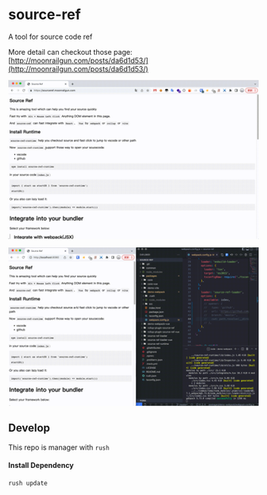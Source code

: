 # source-ref
A tool for source code ref

More detail can checkout those page: [http://moonrailgun.com/posts/da6d1d53/](http://moonrailgun.com/posts/da6d1d53/)


![](./docs/1.gif)

![](./docs/2.gif)

## Develop

This repo is manager with `rush`


#### Install Dependency
```bash
rush update
```
